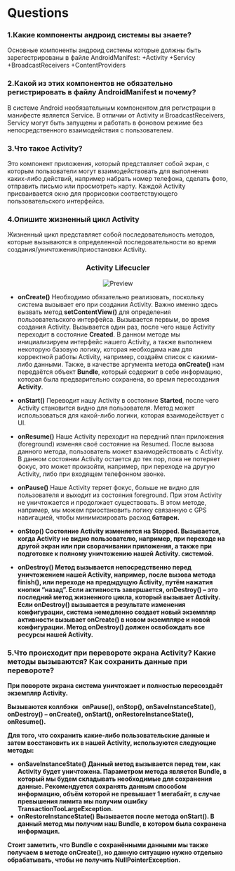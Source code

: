 # Questions
### 1.Какие компоненты андроид системы вы знаете?
Основные компоненты андроид системы которые должны быть зарегестрированы в файле AndroidManifest:
+Activity
+Servicy
+BroadcastReceivers
+ContentProviders


### 2.Какой из этих компонентов не обязательно регистрировать в файлу AndroidManifest и почему?
В системе Android необязательным компонентом для регистрации в манифесте является Service. В отличии от Activity и BroadcastReceivers, Servicy могут быть запущены и работать в фоновом режиме без непосредственного взаимодействия с пользователем. 


### 3.Что такое Activity?
Это компонент приложения, который представляет собой экран, с которым пользователи могут взаимодействовать для выполнения каких-либо действий, например набрать номер телефона, сделать фото, отправить письмо или просмотреть карту. Каждой Activity присваивается окно для прорисовки соответствующего пользовательского интерфейса.


### 4.Опишите жизненный цикл Activity
Жизненный цикл представляет собой последовательность методов, которые вызываются в определенной последовательности во время создания/уничтожения/приостановки Activity.

<h3 align="center"><strong>Activity Lifecucler</strong></h3>
<p align="center">
  <img src="https://www.sysbunny.com/blog/wp-content/uploads/2021/04/Android-Activity-Lifecycle-768x917.jpg" alt="Preview"">
</p>

+ <b>onCreate()</b>
Необходимо обязательно реализовать, поскольку система вызывает его при создании Activity. Важно именно здесь вызвать метод <b>setContentView()</b> для определения пользовательского интерфейса. Вызывается первым, во время создания Activity. Вызывается один раз, после чего наше Activity переходит в состояние <b>Created</b>. В данном методе мы инициализируем интерфейс нашего Activity, а также выполняем некоторую базовую логику, которая необходима нам для корректной работы Activity, например, создаём список с какими-либо данными. Также, в качестве аргумента метода <b>onCreate()</b> нам передаётся объект <b>Bundle</b>, который содержит в себе информацию, которая была предварительно сохранена, во время пересоздания <b>Activity</b>.

+ <b>onStart()</b>
Переводит нашу Activity в состояние <b>Started</b>, после чего Activity становится видно для пользователя. Метод может использоваться для какой-либо логики, которая взаимодействует с UI.

+ <b>onResume()</b>
Наше Activity переходит на передний план приложения (foreground) изменяя своё состояние на Resumed. После вызова данного метода, пользователь может взаимодействовать с Activity. В данном состоянии Activity остается до тех пор, пока не потеряет фокус, это может произойти, например, при переходе на другую Activity, либо при входящем телефонном звонке.

+ <b>onPause()</b>
Наше Activity теряет фокус, больше не видно для пользователя и выходит из состояния foreground. При этом Activity не уничтожается и продолжает существовать. В этом методе, например, мы можем приостановить логику связанную с GPS навигацией, чтобы минимизировать расход <b>батареи<b/>.

+ <b>onStop()</b>
Состояние <b>Activity</b> изменяется на Stopped. Вызывается, когда Activity не видно пользователю, например, при переходе на другой экран или при сворачивании приложения, а также при подготовке к полному уничтожению нашей <b>Activity</b>. системой.

+ <b>onDestroy()</b>
Метод вызывается непосредственно перед уничтожением нашей <b>Activity</b>, например, после вызова метода <b>finish()</b>, или переходе на предыдущую <b>Activity</b>, путём нажатия кнопки “назад”.
Если активность завершается, <b>onDestroy()</b> – это последний метод жизненного цикла, который вызывает <b>Activity</b>. Если <b>onDestroy()</b> вызывается в результате изменения конфигурации, система немедленно создает новый экземпляр активности вызывает <b>onCreate()</b> в новом экземпляре и новой конфигурации.
Метод <b>onDestroy()</b> должен освобождать все ресурсы нашей Activity.


### 5.Что происходит при перевороте экрана Activity? Какие методы вызываются? Как сохранить данные при перевороте?
При повороте экрана система уничтожает и полностью пересоздаёт экземпляр <b>Activity</b>. 

Вызываются коллбэки   <b> onPause(), onStop(), onSaveInstanceState(), onDestroy() – onCreate(), onStart(), onRestoreInstanceState(), onResume()</b>.




Для того, что сохранить какие-либо пользовательские данные и затем восстановить их в нашей <b>Activity</b>, используются следующие методы:

+ <b>onSaveInstanceState()</b>
Данный метод вызывается перед тем, как <b>Activity</b> будет уничтожена. Параметром метода является Bundle, в который мы будем складывать необходимые для сохранения данные. Рекомендуется сохранять данным способом информацию, объём которой не превышает 1 мегабайт, в случае превышения лимита мы получим ошибку <b>TransactionTooLargeException</b>.
+ <b>onRestoreInstanceState()</b>
Вызывается после метода <b>onStart()</b>. В данный метод мы получим наш <b>Bundle</b>, в котором была сохранена информация.

Стоит заметить, что Bundle с сохранёнными данными мы также получаем в методе <b>onCreate()</b>, но данную ситуацию нужно отдельно обрабатывать, чтобы не получить <b>NullPointerException</b>.


